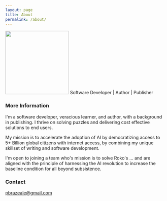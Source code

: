 ```yaml
---
layout: page
title: About
permalink: /about/
---
```


<img src="https://avatars.githubusercontent.com/u/27096200?v=4" width="200">
Software Developer | Author | Publisher

### More Information

I'm a software developer, veracious learner, and author, with a background in publishing. I thrive on solving puzzles and delivering cost effective solutions to end users.

My mission is to accelerate the adoption of AI by democratizing access to 5+ Billion global citizens with internet access, by combining my unique skillset of writing and software development.

I'm open to joining a team who's mission is to solve Roko's ...
and are aligned with the principle of harnessing the AI revolution to increase the baseline condition for all beyond subsistence.

### Contact

[pbrazeale@gmail.com](mailto:pbrazeale@gmail.com)
